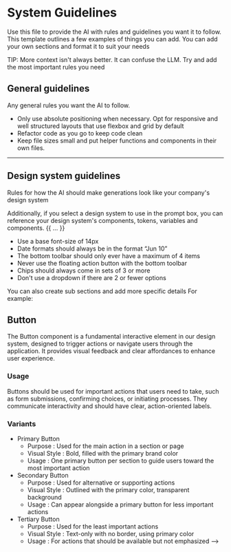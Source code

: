 # System Guidelines

Use this file to provide the AI with rules and guidelines you want it to follow.
This template outlines a few examples of things you can add. You can add your own sections and format it to suit your needs

TIP: More context isn't always better. It can confuse the LLM. Try and add the most important rules you need

## General guidelines

Any general rules you want the AI to follow.

* Only use absolute positioning when necessary. Opt for responsive and well structured layouts that use flexbox and grid by default
* Refactor code as you go to keep code clean
* Keep file sizes small and put helper functions and components in their own files.

--------------

## Design system guidelines

Rules for how the AI should make generations look like your company's design system

Additionally, if you select a design system to use in the prompt box, you can reference
your design system's components, tokens, variables and components.
{{ ... }}

* Use a base font-size of 14px
* Date formats should always be in the format “Jun 10”
* The bottom toolbar should only ever have a maximum of 4 items
* Never use the floating action button with the bottom toolbar
* Chips should always come in sets of 3 or more
* Don't use a dropdown if there are 2 or fewer options

You can also create sub sections and add more specific details
For example:

## Button

The Button component is a fundamental interactive element in our design system, designed to trigger actions or navigate
users through the application. It provides visual feedback and clear affordances to enhance user experience.

### Usage

Buttons should be used for important actions that users need to take, such as form submissions, confirming choices,
or initiating processes. They communicate interactivity and should have clear, action-oriented labels.

### Variants

* Primary Button
  * Purpose : Used for the main action in a section or page
  * Visual Style : Bold, filled with the primary brand color
  * Usage : One primary button per section to guide users toward the most important action
* Secondary Button
  * Purpose : Used for alternative or supporting actions
  * Visual Style : Outlined with the primary color, transparent background
  * Usage : Can appear alongside a primary button for less important actions
* Tertiary Button
  * Purpose : Used for the least important actions
  * Visual Style : Text-only with no border, using primary color
  * Usage : For actions that should be available but not emphasized
-->